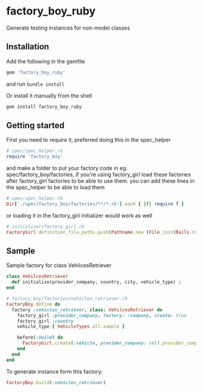 # factory_boy_ruby
Generate testing instances for non-model classes

## Installation 

Add the following in the gemfile 
```ruby
gem 'factory_boy_ruby'
```
and run ``` bundle install ```

Or install it manually from the shell
```bash
gem install factory_boy_ruby
```

## Getting started
First you need to require it, preferred doing this in the spec_helper
```ruby
# spec/spec_helper.rb
require 'factory_boy'
```
and make a folder to put your factory code in eg. spec/factory_boy/factories, if you're using factory_girl load these factories after factory_girl factories to be able to use them.
you can add these lines in the spec_helper to be able to load them
```ruby
# spec/spec_helper.rb
Dir['./spec/factory_boy/factories/**/*.rb'].each { |f| require f }
```
or loading it in the factory_girl initializer would work as well

```ruby
# initializer/factory_girl.rb
FactoryGirl.definition_file_paths.push(Pathname.new (File.join(Rails.root, 'spec/factory_boy')))
```

## Sample
Sample factory for class VehilcesRetriever
```ruby
class VehilcesRetriever
  def initialize(provider_company, country, city, vehicle_type) ;
end
```
```ruby
# factory_boy/factories/vehicles_retriever.rb
FactoryBoy.define do
  factory :vehicles_retriever, class: VehilcesRetriever do
    factory_girl :provider_company, factory: :company, create: true
    factory_girl :country
    vehicle_type { VehicleTypes.all.sample }

    before(:build) do
      FactoryGirl.create(:vehicle, provider_company: self.provider_company ,country: self.country, vehicle_type: self.vehicle_type)
    end
  end
end
```
To generate instance form this factory:
```ruby
FactoryBoy.build(:vehicles_retriever)
```
